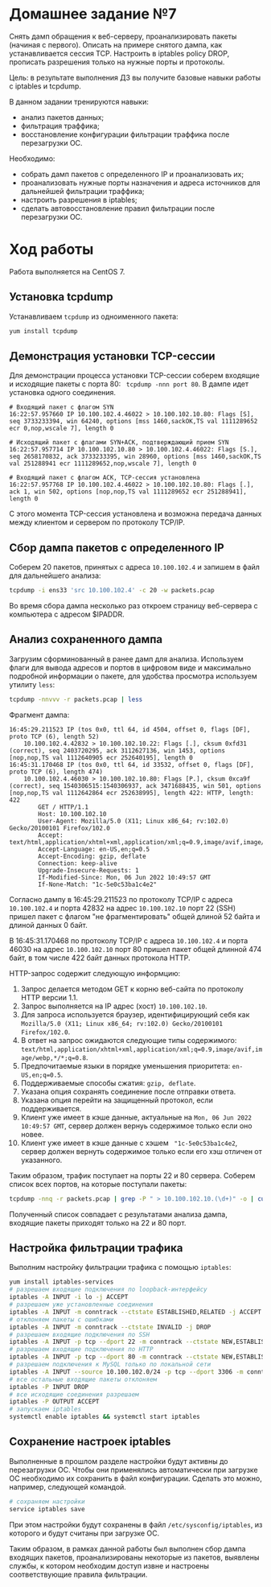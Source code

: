 # Домашнее задание №7

Снять дамп обращения к веб-серверу, проанализировать пакеты (начиная с первого). Описать на примере снятого дампа, как устанавливается сессия TCP. Настроить в iptables policy DROP, прописать разрешения только на нужные порты и протоколы.

Цель: в результате выполнения ДЗ вы получите базовые навыки работы с iptables и tcpdump.

В данном задании тренируются навыки:

- анализ пакетов данных;
- фильтрация траффика;
- восстановление конфигурации фильтрации траффика после перезагрузки ОС.

Необходимо:

- собрать дамп пакетов с определенного IP и проанализовать их;
- проанализовать нужные порты назначения и адреса источников для дальнейшей фильтрации траффика;
- настроить разрешения в iptables;
- сделать автовосстановление правил фильтрации после перезагрузки ОС.

# Ход работы

Работа выполняется на CentOS 7.

## Установка tcpdump

Устанавливаем `tcpdump` из одноименного пакета:

```bash
yum install tcpdump
```
## Демонстрация установки TCP-сессии

Для демонстрации процесса установки TCP-сессии соберем входящие и исходящие пакеты с порта 80: ` tcpdump -nnn port 80`. В дампе идет установка
одного соединения.

```
# Входящий пакет с флагом SYN
16:22:57.957660 IP 10.100.102.4.46022 > 10.100.102.10.80: Flags [S], seq 3733233394, win 64240, options [mss 1460,sackOK,TS val 1111289652 ecr 0,nop,wscale 7], length 0

# Исходящий пакет с флагами SYN+ACK, подтверждающий прием SYN
16:22:57.957714 IP 10.100.102.10.80 > 10.100.102.4.46022: Flags [S.], seq 2658170832, ack 3733233395, win 28960, options [mss 1460,sackOK,TS val 251288941 ecr 1111289652,nop,wscale 7], length 0

# Входящий пакет с флагом ACK, TCP-сессия установлена
16:22:57.957768 IP 10.100.102.4.46022 > 10.100.102.10.80: Flags [.], ack 1, win 502, options [nop,nop,TS val 1111289652 ecr 251288941], length 0
```
С этого момента TCP-сессия установлена и возможна передача данных между клиентом и сервером по протоколу TCP/IP.

## Сбор дампа пакетов с определенного IP

Соберем 20 пакетов, принятых с адреса `10.100.102.4` и запишем в файл для дальнейшего анализа:

```bash
tcpdump -i ens33 'src 10.100.102.4' -c 20 -w packets.pcap
```
Во время сбора дампа несколько раз откроем страницу веб-сервера с компьютера с адресом $IPADDR.

## Анализ сохраненного дампа

Загрузим сформинованный в ранее дамп для анализа. Используем флаги для вывода адресов и портов в цифровом виде и максимально подробной информации о пакете, для удобства просмотра используем утилиту `less`:

```bash
tcpdump -nnvvv -r packets.pcap | less
```

Фрагмент дампа:

```
16:45:29.211523 IP (tos 0x0, ttl 64, id 4504, offset 0, flags [DF], proto TCP (6), length 52)
    10.100.102.4.42832 > 10.100.102.10.22: Flags [.], cksum 0xfd31 (correct), seq 2403720295, ack 3112627136, win 1453, options [nop,nop,TS val 1112640905 ecr 252640195], length 0
16:45:31.170468 IP (tos 0x0, ttl 64, id 33532, offset 0, flags [DF], proto TCP (6), length 474)
    10.100.102.4.46030 > 10.100.102.10.80: Flags [P.], cksum 0xca9f (correct), seq 1540306515:1540306937, ack 3471688435, win 501, options [nop,nop,TS val 1112642864 ecr 252638995], length 422: HTTP, length: 422
        GET / HTTP/1.1
        Host: 10.100.102.10
        User-Agent: Mozilla/5.0 (X11; Linux x86_64; rv:102.0) Gecko/20100101 Firefox/102.0
        Accept: text/html,application/xhtml+xml,application/xml;q=0.9,image/avif,image/webp,*/*;q=0.8
        Accept-Language: en-US,en;q=0.5
        Accept-Encoding: gzip, deflate
        Connection: keep-alive
        Upgrade-Insecure-Requests: 1
        If-Modified-Since: Mon, 06 Jun 2022 10:49:57 GMT
        If-None-Match: "1c-5e0c53ba1c4e2"
```
Согласно дампу в 16:45:29.211523 по протоколу TCP/IP с адреса `10.100.102.4` и порта 42832 на адрес `10.100.102.10` порт 22 (SSH) пришел пакет с флагом "не фрагментировать" общей длиной 52 байта и длиной данных 0 байт.

В 16:45:31.170468 по протоколу TCP/IP с адреса `10.100.102.4` и порта 46030 на адрес `10.100.102.10` порт 80 пришел пакет общей длинной 474 байт, в том числе 422 байт данных протокола HTTP.

HTTP-запрос содержит следующую информцию:

1. Запрос делается методом GET к корню веб-сайта по протоколу HTTP версии 1.1.
2. Запрос выполняется на IP адрес (хост) `10.100.102.10`.
3. Для запроса используется браузер, идентифицирующий себя как `Mozilla/5.0 (X11; Linux x86_64; rv:102.0) Gecko/20100101 Firefox/102.0`.
4. В ответ на запрос ожидаются следующие типы содержимого: `text/html,application/xhtml+xml,application/xml;q=0.9,image/avif,image/webp,*/*;q=0.8`.
5. Предпочитаемые языки в порядке уменьшения приоритета: `en-US,en;q=0.5`.
6. Поддерживаемые способы сжатия: `gzip, deflate`.
7. Указана опция сохранять соединение после отправки ответа.
8. Указана опция перейти на защищенный протокол, если поддерживается.
9. Клиент уже имеет в кэше данные, актуальные на `Mon, 06 Jun 2022 10:49:57 GMT`, сервер должен вернуь содержимое только если оно новее.
10. Клиент уже имеет в кэше данные с хэшем ` "1c-5e0c53ba1c4e2`, сервер должен вернуть содержимое только если его хэш отличен от указанного.

Таким образом, трафик поступает на порты 22 и 80 сервера. Соберем список всех портов, на которые поступали пакеты:

```bash
tcpdump -nnq -r packets.pcap | grep -P " > 10.100.102.10.(\d+)" -o | cut -d. -f 5 | sort -n | uniq
```
Полученный список совпадает с результатами анализа дампа, входящие пакеты приходят только на 22 и 80 порт.

## Настройка фильтрации трафика

Выполним настройку фильтрации трафика с помощью `iptables`:

```bash
yum install iptables-services
# разрешаем входящие подключения по loopback-интерфейсу
iptables -A INPUT -i lo -j ACCEPT
# разрешаем уже установленные соединения
iptables -A INPUT -m conntrack --ctstate ESTABLISHED,RELATED -j ACCEPT
# отклоняем пакеты с ошибками
iptables -A INPUT -m conntrack --ctstate INVALID -j DROP 
# разрешаем входящие подключения по SSH
iptables -A INPUT -p tcp --dport 22 -m conntrack --ctstate NEW,ESTABLISHED -j ACCEPT
# разрешаем входящие подключения по HTTP
iptables -A INPUT -p tcp --dport 80 -m conntrack --ctstate NEW,ESTABLISHED -j ACCEPT
# разрешаем подключения к MySQL только по локальной сети
iptables -A INPUT --source 10.100.102.0/24 -p tcp --dport 3306 -m conntrack --ctstate NEW,ESTABLISHED -j ACCEPT
# все остальные входящие пакеты отклоняем
iptables -P INPUT DROP
# все исходящие соединения разрешаем
iptables -P OUTPUT ACCEPT
# запускаем iptables
systemctl enable iptables && systemctl start iptables
```

## Сохранение настроек iptables

Выполненные в прошлом разделе настройки будут активны до перезагрузки ОС. Чтобы они применялись автоматически при загрузке ОС необходимо их сохранить в файл конфигурации. Сделать это можно, например, следующей командой.

```bash
# сохраняем настройки
service iptables save
```

При этом настройки будут сохранены в файл `/etc/sysconfig/iptables`, из которого и будут считаны при загрузке ОС.

Таким образом, в рамках данной работы был выполнен сбор дампа входящих пакетов, проанализированы некоторые из пакетов, выявлены службы, к котором необходим доступ извне и настроены соответствующие правила фильтрации.
